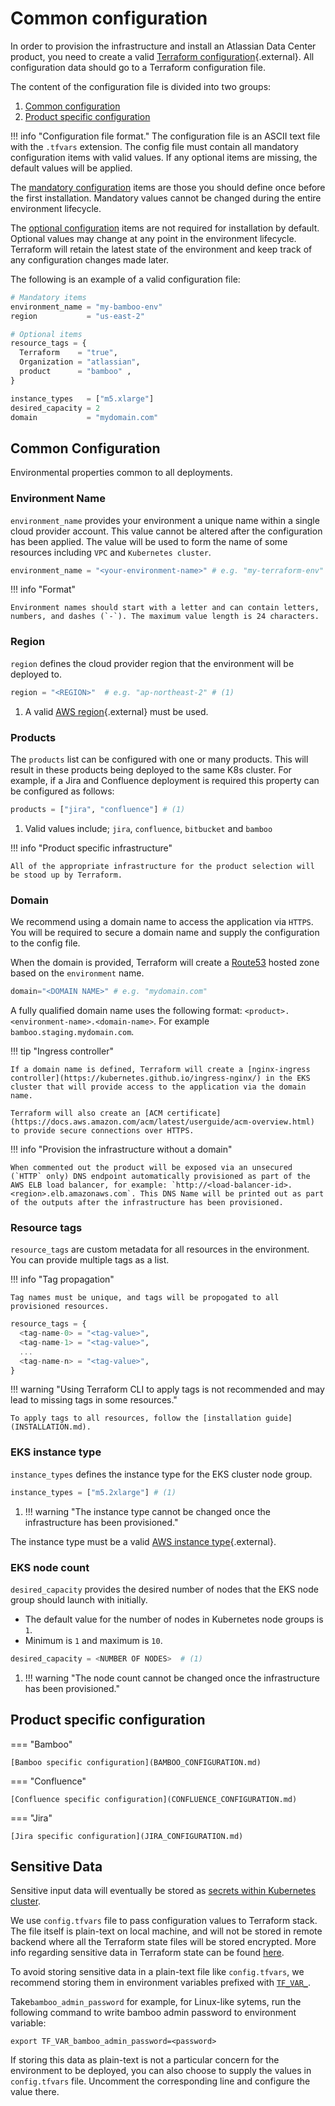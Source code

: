 # Common configuration

In order to provision the infrastructure and install an Atlassian Data Center product, you need to create a valid [Terraform configuration](https://www.terraform.io/language){.external}. All configuration data should go to a Terraform configuration file.

The content of the configuration file is divided into two groups:

1. [Common configuration](#common-configuration)
2. [Product specific configuration](#product-specific-configuration)

!!! info "Configuration file format."
    The configuration file is an ASCII text file with the `.tfvars` extension.
    The config file must contain all mandatory configuration items with valid values.
    If any optional items are missing, the default values will be applied.
   
The [mandatory configuration](#mandatory-configuration) items are those you should define once before the first installation. Mandatory values cannot be changed during the entire environment lifecycle. 

The [optional configuration](#optional-configuration) items are not required for installation by default. Optional values may change at any point in the environment lifecycle.
Terraform will retain the latest state of the environment and keep track of any configuration changes made later.

The following is an example of a valid configuration file:

``` terraform
# Mandatory items
environment_name = "my-bamboo-env"
region           = "us-east-2"

# Optional items
resource_tags = {
  Terraform    = "true",
  Organization = "atlassian",
  product      = "bamboo" ,
}

instance_types   = ["m5.xlarge"]
desired_capacity = 2
domain           = "mydomain.com"
```

## Common Configuration

Environmental properties common to all deployments.

### Environment Name

`environment_name` provides your environment a unique name within a single cloud provider account. This value cannot be altered after the configuration has been applied. The value will be used to form the name of some resources including `VPC` and `Kubernetes cluster`.

```terraform
environment_name = "<your-environment-name>" # e.g. "my-terraform-env"
```

!!! info "Format" 
    
    Environment names should start with a letter and can contain letters, numbers, and dashes (`-`). The maximum value length is 24 characters.


### Region

`region` defines the cloud provider region that the environment will be deployed to.

```terraform
region = "<REGION>"  # e.g. "ap-northeast-2" # (1)
```

1. A valid [AWS region](https://docs.aws.amazon.com/AmazonRDS/latest/UserGuide/Concepts.RegionsAndAvailabilityZones.html){.external} must be used.

### Products

The `products` list can be configured with one or many products. This will result in these products being deployed to the same K8s cluster. For example, if a Jira and Confluence deployment is required this property can be configured as follows:

```terraform
products = ["jira", "confluence"] # (1)
```

1. Valid values include; `jira`, `confluence`, `bitbucket` and `bamboo`


!!! info "Product specific infrastructure"

    All of the appropriate infrastructure for the product selection will be stood up by Terraform.

### Domain

We recommend using a domain name to access the application via `HTTPS`. You will be required to secure a domain name and supply the configuration to the config file.

When the domain is provided, Terraform will create a [Route53](https://docs.aws.amazon.com/Route53/latest/DeveloperGuide/Welcome.html) hosted zone based on the `environment` name.

```terraform
domain="<DOMAIN NAME>" # e.g. "mydomain.com"
```

A fully qualified domain name uses the following format: `<product>.<environment-name>.<domain-name>`. For example `bamboo.staging.mydomain.com`.

!!! tip "Ingress controller"
    
    If a domain name is defined, Terraform will create a [nginx-ingress controller](https://kubernetes.github.io/ingress-nginx/) in the EKS cluster that will provide access to the application via the domain name.

    Terraform will also create an [ACM certificate](https://docs.aws.amazon.com/acm/latest/userguide/acm-overview.html) to provide secure connections over HTTPS.

!!! info "Provision the infrastructure without a domain"

    When commented out the product will be exposed via an unsecured (`HTTP` only) DNS endpoint automatically provisioned as part of the AWS ELB load balancer, for example: `http://<load-balancer-id>.<region>.elb.amazonaws.com`. This DNS Name will be printed out as part of the outputs after the infrastructure has been provisioned.

### Resource tags

`resource_tags` are custom metadata for all resources in the environment. You can provide multiple tags as a list.

!!! info "Tag propagation"

    Tag names must be unique, and tags will be propogated to all provisioned resources.

```terraform
resource_tags = {
  <tag-name-0> = "<tag-value>",
  <tag-name-1> = "<tag-value>",
  ...
  <tag-name-n> = "<tag-value>",
}
```

!!! warning "Using Terraform CLI to apply tags is not recommended and may lead to missing tags in some resources."

    To apply tags to all resources, follow the [installation guide](INSTALLATION.md).

### EKS instance type

`instance_types` defines the instance type for the EKS cluster node group.

```terraform
instance_types = ["m5.2xlarge"] # (1)
```

1. !!! warning "The instance type cannot be changed once the infrastructure has been provisioned."

The instance type must be a valid [AWS instance type](https://aws.amazon.com/ec2/instance-types/){.external}.

### EKS node count

`desired_capacity` provides the desired number of nodes that the EKS node group should launch with initially.

* The default value for the number of nodes in Kubernetes node groups is `1`.
* Minimum is `1` and maximum is `10`.

```terraform
desired_capacity = <NUMBER OF NODES>  # (1)
```

1. !!! warning "The node count cannot be changed once the infrastructure has been provisioned."

## Product specific configuration

=== "Bamboo"

    [Bamboo specific configuration](BAMBOO_CONFIGURATION.md)

=== "Confluence"

    [Confluence specific configuration](CONFLUENCE_CONFIGURATION.md)

=== "Jira"

    [Jira specific configuration](JIRA_CONFIGURATION.md)

## Sensitive Data

Sensitive input data will eventually be stored as [secrets within Kubernetes cluster](https://kubernetes.io/docs/concepts/configuration/secret/#security-properties).

We use `config.tfvars` file to pass configuration values to Terraform stack. 
The file itself is plain-text on local machine, and will not be stored in remote backend 
where all the Terraform state files will be stored encrypted. 
More info regarding sensitive data in Terraform state can be found [here](https://www.terraform.io/docs/language/state/sensitive-data.html).

To avoid storing sensitive data in a plain-text file like `config.tfvars`, we recommend storing them in environment variables
prefixed with [`TF_VAR_`](https://www.terraform.io/docs/cli/config/environment-variables.html#tf_var_name).

Take`bamboo_admin_password` for example, for Linux-like sytems, run the following command to write bamboo admin password to environment variable: 

```shell
export TF_VAR_bamboo_admin_password=<password>
```

If storing this data as plain-text is not a particular concern for the environment to be deployed, you can also choose to supply the values in `config.tfvars` file. Uncomment the corresponding line and configure the value there.
